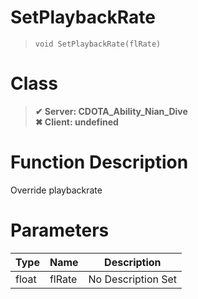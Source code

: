 # SetPlaybackRate
> `void SetPlaybackRate(flRate)`
# Class
> __✔ Server: CDOTA_Ability_Nian_Dive__  
> __✖ Client: undefined__  
# Function Description
Override playbackrate
# Parameters
Type|Name|Description
--|--|--
float|flRate|No Description Set
